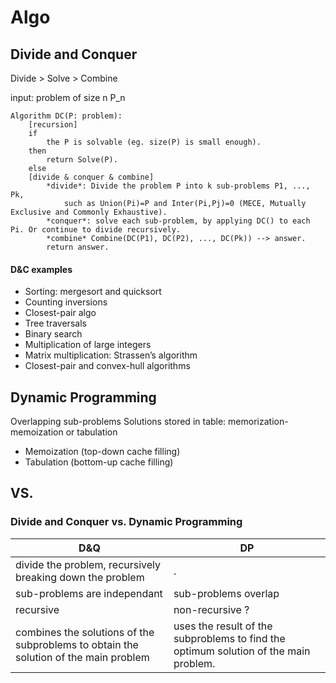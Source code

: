 # Algo

## Divide and Conquer

Divide > Solve > Combine

input: problem of size n P_n

```
Algorithm DC(P: problem):
    [recursion]
    if
        the P is solvable (eg. size(P) is small enough).
    then
        return Solve(P).
    else
    [divide & conquer & combine]
        *divide*: Divide the problem P into k sub-problems P1, ..., Pk,
            such as Union(Pi)=P and Inter(Pi,Pj)=0 (MECE, Mutually Exclusive and Commonly Exhaustive).
        *conquer*: solve each sub-problem, by applying DC() to each Pi. Or continue to divide recursively.  
        *combine* Combine(DC(P1), DC(P2), ..., DC(Pk)) --> answer.
        return answer.
```


#### D&C examples
* Sorting: mergesort and quicksort
* Counting inversions
* Closest-pair algo
* Tree traversals
* Binary search
* Multiplication of large integers
* Matrix multiplication: Strassen’s algorithm
* Closest-pair and convex-hull algorithms

## Dynamic Programming

Overlapping sub-problems
Solutions stored in table: memorization-memoization or tabulation
* Memoization (top-down cache filling)
* Tabulation (bottom-up cache filling)


## VS.

### Divide and Conquer vs. Dynamic Programming

D&Q | DP
--- | ---
divide the problem, recursively breaking down the problem | .
sub-problems are independant | sub-problems overlap
recursive | non-recursive ?
combines the solutions of the subproblems to obtain the solution of the main problem | uses the result of the subproblems to find the optimum solution of the main problem.
